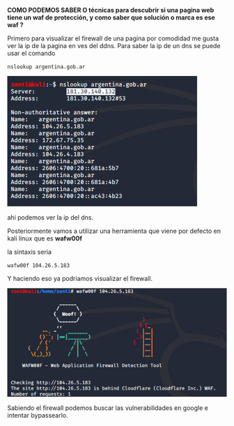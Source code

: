 
**COMO PODEMOS SABER O técnicas para descubrir si una pagina web tiene un waf de protección, y como saber que solución o marca es ese waf ?**


Primero para visualizar el firewall de una pagina por comodidad me gusta ver la ip de la pagina en ves del ddns.
Para saber la ip de un dns se puede usar el comando

```
nslookup argentina.gob.ar
```


![Pasted image 20231122124818.png](https://raw.githubusercontent.com/Santinou1/obsidian/main/Introduccion-A-Ciberseguridad/TP-21-11/IMG/Pasted%20image%2020231122124818.png)

ahi podemos ver la ip del dns.

Posteriormente vamos a utilizar una herramienta que viene por defecto en kali linux que es **wafw00f**

la sintaxis seria
```
wafw00f 104.26.5.183
```


Y haciendo eso ya podriamos visualizar el firewall.

![Pasted image 20231122130832.png](https://raw.githubusercontent.com/Santinou1/obsidian/main/Introduccion-A-Ciberseguridad/TP-21-11/IMG/Pasted%20image%2020231122130832.png)

Sabiendo el firewall podemos buscar las vulnerabilidades en google e intentar bypassearlo.

